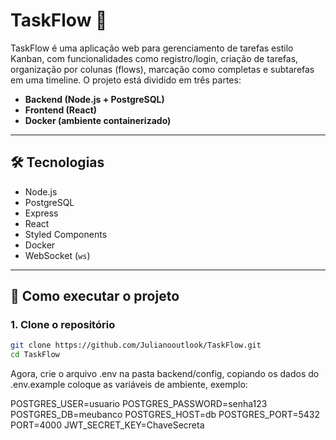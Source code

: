 # TaskFlow 🧩

TaskFlow é uma aplicação web para gerenciamento de tarefas estilo Kanban, com funcionalidades como registro/login, criação de tarefas, organização por colunas (flows), marcação como completas e subtarefas em uma timeline. O projeto está dividido em três partes:

- **Backend (Node.js + PostgreSQL)**
- **Frontend (React)**
- **Docker (ambiente containerizado)**

---

## 🛠️ Tecnologias

- Node.js
- PostgreSQL
- Express
- React
- Styled Components
- Docker
- WebSocket (`ws`)

---

## 🚀 Como executar o projeto

### 1. Clone o repositório

```bash
git clone https://github.com/Julianooutlook/TaskFlow.git
cd TaskFlow
````
Agora, crie o arquivo .env na pasta backend/config, copiando os dados do .env.example coloque as variáveis de ambiente, exemplo:

POSTGRES_USER=usuario
POSTGRES_PASSWORD=senha123
POSTGRES_DB=meubanco
POSTGRES_HOST=db
POSTGRES_PORT=5432
PORT=4000
JWT_SECRET_KEY=ChaveSecreta














